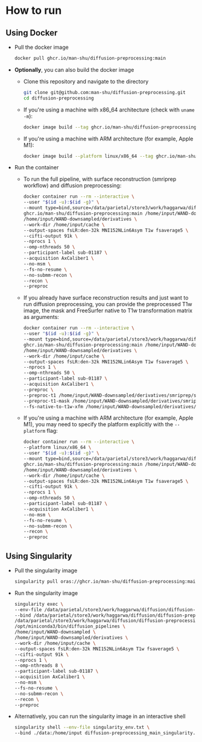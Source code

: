 # How to run

## Using Docker

- Pull the docker image

  ```bash
  docker pull ghcr.io/man-shu/diffusion-preprocessing:main
  ```

- **Optionally**, you can also build the docker image

  - Clone this repository and navigate to the directory

    ```bash
    git clone git@github.com:man-shu/diffusion-preprocessing.git
    cd diffusion-preprocessing
    ```

  - If you're using a machine with x86_64 architecture (check with `uname -m`):

    ```bash
    docker image build --tag ghcr.io/man-shu/diffusion-preprocessing:main .
    ```

  - If you're using a machine with ARM architecture (for example, Apple M1):

    ```bash
    docker image build --platform linux/x86_64 --tag ghcr.io/man-shu/diffusion-preprocessing:main .
    ```

- Run the container

  - To run the full pipeline, with surface reconstruction (smriprep workflow) and diffusion preprocessing:

    ```bash
    docker container run --rm --interactive \
    --user "$(id -u):$(id -g)" \
    --mount type=bind,source=/data/parietal/store3/work/haggarwa/diffusion/diffusion-preprocessing/data,target=/home/input \
    ghcr.io/man-shu/diffusion-preprocessing:main /home/input/WAND-downsampled \
    /home/input/WAND-downsampled/derivatives \
    --work-dir /home/input/cache \
    --output-spaces fsLR:den-32k MNI152NLin6Asym T1w fsaverage5 \
    --cifti-output 91k \
    --nprocs 1 \
    --omp-nthreads 50 \
    --participant-label sub-01187 \
    --acquisition AxCaliber1 \
    --no-msm \
    --fs-no-resume \
    --no-submm-recon \
    --recon \
    --preproc 
    ```

  - If you already have surface reconstruction results and just want to run diffusion preprocessing,
    you can provide the preprocessed T1w image, the mask and FreeSurfer native to T1w transformation matrix as arguments:

    ```bash
    docker container run --rm --interactive \
    --user "$(id -u):$(id -g)" \
    --mount type=bind,source=/data/parietal/store3/work/haggarwa/diffusion/diffusion-preprocessing/data,target=/home/input \
    ghcr.io/man-shu/diffusion-preprocessing:main /home/input/WAND-downsampled \
    /home/input/WAND-downsampled/derivatives \
    --work-dir /home/input/cache \
    --output-spaces fsLR:den-32k MNI152NLin6Asym T1w fsaverage5 \
    --nprocs 1 \
    --omp-nthreads 50 \
    --participant-label sub-01187 \
    --acquisition AxCaliber1 \
    --preproc \
    --preproc-t1 /home/input/WAND-downsampled/derivatives/smriprep/sub-01187/ses-02/anat/sub-01187_ses-02_desc-preproc_T1w.nii.gz \
    --preproc-t1-mask /home/input/WAND-downsampled/derivatives/smriprep/sub-01187/ses-02/anat/sub-01187_ses-02_desc-brain_mask.nii.gz \
    --fs-native-to-t1w-xfm /home/input/WAND-downsampled/derivatives/smriprep/sub-01187/ses-02/anat/sub-01187_ses-02_from-fsnative_to-T1w_mode-image_xfm.txt \
    ```

  - If you're using a machine with ARM architecture (for example, Apple M1), you may need to specify the platform explicitly
    with the `--platform` flag:

    ```bash
    docker container run --rm --interactive \
    --platform linux/x86_64 \
    --user "$(id -u):$(id -g)" \
    --mount type=bind,source=/data/parietal/store3/work/haggarwa/diffusion/diffusion-preprocessing/data,target=/home/input \
    ghcr.io/man-shu/diffusion-preprocessing:main /home/input/WAND-downsampled \
    /home/input/WAND-downsampled/derivatives \
    --work-dir /home/input/cache \
    --output-spaces fsLR:den-32k MNI152NLin6Asym T1w fsaverage5 \
    --cifti-output 91k \
    --nprocs 1 \
    --omp-nthreads 50 \
    --participant-label sub-01187 \
    --acquisition AxCaliber1 \
    --no-msm \
    --fs-no-resume \
    --no-submm-recon \
    --recon \
    --preproc 
    ```

## Using Singularity

- Pull the singularity image

  ```bash
  singularity pull oras://ghcr.io/man-shu/diffusion-preprocessing:main_singularity
  ```

- Run the singularity image

  ```bash
  singularity exec \
  --env-file /data/parietal/store3/work/haggarwa/diffusion/diffusion-preprocessing/singularity_env.txt \
  --bind /data/parietal/store3/work/haggarwa/diffusion/diffusion-preprocessing/data:/home/input \
  /data/parietal/store3/work/haggarwa/diffusion/diffusion-preprocessing/diffusion-preprocessing_main_singularity.sif \
  /opt/miniconda3/bin/diffusion_pipelines \
  /home/input/WAND-downsampled \
  /home/input/WAND-downsampled/derivatives \
  --work-dir /home/input/cache \
  --output-spaces fsLR:den-32k MNI152NLin6Asym T1w fsaverage5 \
  --cifti-output 91k \
  --nprocs 1 \
  --omp-nthreads 8 \
  --participant-label sub-01187 \
  --acquisition AxCaliber1 \
  --no-msm \
  --fs-no-resume \
  --no-submm-recon \
  --recon \
  --preproc 
  ```

- Alternatively, you can run the singularity image in an interactive shell

  ```bash
  singularity shell --env-file singularity_env.txt \
  --bind ./data:/home/input diffusion-preprocessing_main_singularity.sif
  ```
